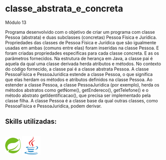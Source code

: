 # classe_abstrata_e_concreta

Módulo 13

Programa desenvolvido com o objetivo de criar um programa com classe Pessoa (abstrata) e duas subclasses (concretas) Pessoa Física e Jurídica.
Propriedades das classes de Pessoa Física e Jurídica que são igualmente usadas em ambas (comuns entre elas) foram inseridas na classe Pessoa. 
E foram criadas propriedades especificas para cada classe concreta.
E as os parâmetros fornecidos.
Na estrutura de herança em Java, a classe pai é aquela da qual uma classe derivada herda atributos e métodos. No contexto do código fornecido, a classe pai é a classe abstrata Pessoa. A classe PessoaFisica e PessoaJuridica estende a classe Pessoa, o que significa que elas herdam os métodos e atributos definidos na classe Pessoa. Ao estender a classe Pessoa, a classe PessoaJuridica (por exemplo), herda os métodos abstratos como getNome(), getEndereco(), getTelefone() e o método abstrato getIdentificacao(), que precisa ser implementado pela classe filha. 
A classe Pessoa é a classe base da qual outras classes, como PessoaFisica e PessoaJuridica, podem derivar.


## Skills utilizadas:
<div style="display: inline_block"><br>
   <img align="center" alt="Spring" height="50" width="50" src="https://raw.githubusercontent.com/devicons/devicon/master/icons/spring/spring-original.svg">
  <img align="center" alt="Spring" height="60" width="60" src="https://raw.githubusercontent.com/devicons/devicon/master/icons/java/java-original.svg">
